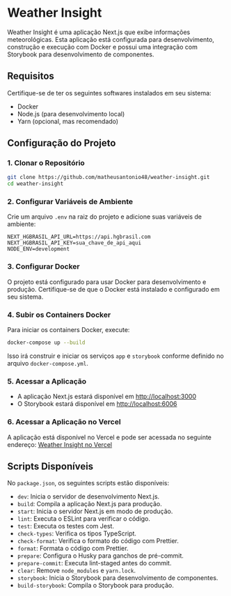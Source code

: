 
# Weather Insight

Weather Insight é uma aplicação Next.js que exibe informações meteorológicas. Esta aplicação está configurada para desenvolvimento, construção e execução com Docker e possui uma integração com Storybook para desenvolvimento de componentes.

## Requisitos

Certifique-se de ter os seguintes softwares instalados em seu sistema:
- Docker
- Node.js (para desenvolvimento local)
- Yarn (opcional, mas recomendado)

## Configuração do Projeto

### 1. Clonar o Repositório

```bash
git clone https://github.com/matheusantonio48/weather-insight.git
cd weather-insight
```

### 2. Configurar Variáveis de Ambiente

Crie um arquivo `.env` na raiz do projeto e adicione suas variáveis de ambiente:

```env
NEXT_HGBRASIL_API_URL=https://api.hgbrasil.com
NEXT_HGBRASIL_API_KEY=sua_chave_de_api_aqui
NODE_ENV=development
```

### 3. Configurar Docker

O projeto está configurado para usar Docker para desenvolvimento e produção. Certifique-se de que o Docker está instalado e configurado em seu sistema.

### 4. Subir os Containers Docker

Para iniciar os containers Docker, execute:

```bash
docker-compose up --build
```

Isso irá construir e iniciar os serviços `app` e `storybook` conforme definido no arquivo `docker-compose.yml`.

### 5. Acessar a Aplicação

- A aplicação Next.js estará disponível em [http://localhost:3000](http://localhost:3000)
- O Storybook estará disponível em [http://localhost:6006](http://localhost:6006)

### 6. Acessar a Aplicação no Vercel

A aplicação está disponível no Vercel e pode ser acessada no seguinte endereço: [Weather Insight no Vercel](#)

## Scripts Disponíveis

No `package.json`, os seguintes scripts estão disponíveis:

- `dev`: Inicia o servidor de desenvolvimento Next.js.
- `build`: Compila a aplicação Next.js para produção.
- `start`: Inicia o servidor Next.js em modo de produção.
- `lint`: Executa o ESLint para verificar o código.
- `test`: Executa os testes com Jest.
- `check-types`: Verifica os tipos TypeScript.
- `check-format`: Verifica o formato do código com Prettier.
- `format`: Formata o código com Prettier.
- `prepare`: Configura o Husky para ganchos de pré-commit.
- `prepare-commit`: Executa lint-staged antes do commit.
- `clear`: Remove `node_modules` e `yarn.lock`.
- `storybook`: Inicia o Storybook para desenvolvimento de componentes.
- `build-storybook`: Compila o Storybook para produção.
